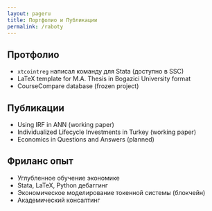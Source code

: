 ```yaml
---
layout: pageru
title: Портфолио и Публикации 
permalink: /raboty
---
```


## Протфолио

- `xtcointreg` написал команду для Stata (доступно в SSC) 
- LaTeX template for M.A. Thesis in Bogazici University format
- CourseCompare database (frozen project)

## Публикации

- Using IRF in ANN (working paper)
- Individualized Lifecycle Investments in Turkey (working paper)
- Economics in Questions and Answers (planned)

## Фриланс опыт

- Углубленное обучение экономике
- Stata, LaTeX, Python дебаггинг
- Экономическое моделирование токенной системы (блокчейн)
- Академический консалтинг
